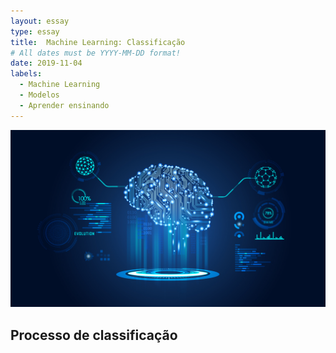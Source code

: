 ```yaml
---
layout: essay
type: essay
title:  Machine Learning: Classificação 
# All dates must be YYYY-MM-DD format!
date: 2019-11-04
labels:
  - Machine Learning
  - Modelos
  - Aprender ensinando
---
```


<img class="ui fluid image" src="../images/ML_logo.jpg">

## Processo de classificação

